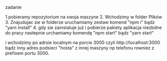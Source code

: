 zadanie

1.pobieramy repozytorium na swoja maszyne 2. Wchodzimy w folder Plików 3. Znajudujac sie w folderze uruchamiamy zestaw komend "npm i" bądz "yarn install" 4. gdy sie zainstaluje już i pobierze pakiety aplikacja niezbdne do pracy nastepnie urchamiamy komendę "npm start" bądz "yarn start"

i wchodzimy po adrsie localnym na porcie 3000 czyli http://localhost:3000 bądz inny adres podsieci "hosta" z innej maszyny np telefonu rowniez z prefixem portu 3000.
